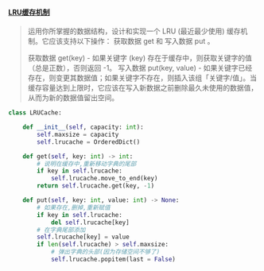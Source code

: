 #### [LRU缓存机制](https://leetcode-cn.com/problems/lru-cache/)

> 运用你所掌握的数据结构，设计和实现一个  LRU (最近最少使用) 缓存机制。它应该支持以下操作： 获取数据 get 和 写入数据 put 。
>
> 获取数据 get(key) - 如果关键字 (key) 存在于缓存中，则获取关键字的值（总是正数），否则返回 -1。
> 写入数据 put(key, value) - 如果关键字已经存在，则变更其数据值；如果关键字不存在，则插入该组「关键字/值」。当缓存容量达到上限时，它应该在写入新数据之前删除最久未使用的数据值，从而为新的数据值留出空间。



```python
class LRUCache:

    def __init__(self, capacity: int):
        self.maxsize = capacity
        self.lrucache = OrderedDict()

    def get(self, key: int) -> int:
        # 说明在缓存中,重新移动字典的尾部
        if key in self.lrucache:
            self.lrucache.move_to_end(key)
        return self.lrucache.get(key, -1)

    def put(self, key: int, value: int) -> None:
        # 如果存在,删掉,重新赋值
        if key in self.lrucache:
            del self.lrucache[key]
        # 在字典尾部添加
        self.lrucache[key] = value
        if len(self.lrucache) > self.maxsize:
            # 弹出字典的头部(因为存储空间不够了)
            self.lrucache.popitem(last = False)
```

